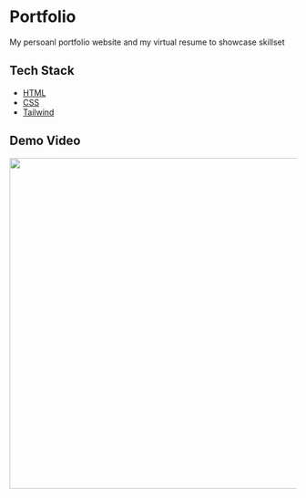 # Portfolio
My persoanl portfolio website and my virtual resume to showcase skillset 

## Tech Stack
- [HTML](https://developer.mozilla.org/en-US/docs/Web/HTML)
- [CSS](https://developer.mozilla.org/en-US/docs/Web/CSS)
- [Tailwind](https://tailwindcss.com/)
## Demo Video

<img src = "https://github.com/khan-mujeeb/Portfolio/assets/89351750/93e5518b-504f-465b-a1b3-ed87701b2fc6" height="580" width="1080"/>


